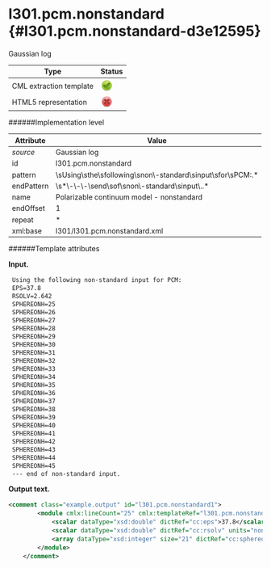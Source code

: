 # l301.pcm.nonstandard {#l301.pcm.nonstandard-d3e12595}

Gaussian log

| Type                                                                                                                                                                                                  | Status                                                                                                                                                                                                |
|----|----|
| CML extraction template                                                                                                                                                                               | ![](/imgs/Total.png)                                                                                                                                                                                  |
| HTML5 representation                                                                                                                                                                                  | ![](/imgs/None.png)                                                                                                                                                                                   |

######Implementation level

| Attribute                                                                                                                                                                                             | Value                                                                                                                                                                                                 |
|----|----|
| *source*                                                                                                                                                                                              | Gaussian log                                                                                                                                                                                          |
| id                                                                                                                                                                                                    | l301.pcm.nonstandard                                                                                                                                                                                  |
| pattern                                                                                                                                                                                               | \\sUsing\\sthe\\sfollowing\\snon\\-standard\\sinput\\sfor\\sPCM:.\*                                                                                                                                   |
| endPattern                                                                                                                                                                                            | \\s\*\\-\\-\\-\\send\\sof\\snon\\-standard\\sinput\\..\*                                                                                                                                              |
| name                                                                                                                                                                                                  | Polarizable continuum model - nonstandard                                                                                                                                                             |
| endOffset                                                                                                                                                                                             | 1                                                                                                                                                                                                     |
| repeat                                                                                                                                                                                                | \*                                                                                                                                                                                                    |
| xml:base                                                                                                                                                                                              | l301/l301.pcm.nonstandard.xml                                                                                                                                                                         |

######Template attributes

**Input.**

     Using the following non-standard input for PCM:
     EPS=37.8
     RSOLV=2.642
     SPHEREONH=25
     SPHEREONH=26
     SPHEREONH=27
     SPHEREONH=28
     SPHEREONH=29
     SPHEREONH=30
     SPHEREONH=31
     SPHEREONH=32
     SPHEREONH=33
     SPHEREONH=34
     SPHEREONH=35
     SPHEREONH=36
     SPHEREONH=37
     SPHEREONH=38
     SPHEREONH=39
     SPHEREONH=40
     SPHEREONH=41
     SPHEREONH=42
     SPHEREONH=43
     SPHEREONH=44
     SPHEREONH=45
     --- end of non-standard input.

**Output text.**

```xml
<comment class="example.output" id="l301.pcm.nonstandard1">       
        <module cmlx:lineCount="25" cmlx:templateRef="l301.pcm.nonstandard">
            <scalar dataType="xsd:double" dictRef="cc:eps">37.8</scalar>
            <scalar dataType="xsd:double" dictRef="cc:rsolv" units="nonsi:angstrom">2.642</scalar>
            <array dataType="xsd:integer" size="21" dictRef="cc:sphereonh">25 26 27 28 29 30 31 32 33 34 35 36 37 38 39 40 41 42 43 44 45</array>
        </module>     
    </comment>
```
